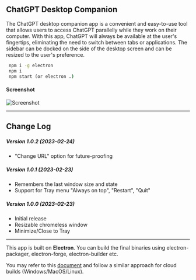 ## ChatGPT Desktop Companion

The ChatGPT desktop companion app is a convenient and easy-to-use tool that allows users to access ChatGPT parallelly while they work on their computer. With this app, ChatGPT will always be available at the user's fingertips, eliminating the need to switch between tabs or applications. The sidebar can be docked on the side of the desktop screen and can be resized to the user's preference.


```cmd
 npm i -g electron
 npm i
 npm start (or electron .)
```

#### Screenshot

![Screenshot](https://i.ibb.co/8M33CSn/Chat-GPT-Sidebar-Screenshot.png)

---------------------------

## Change Log

##### Version 1.0.2 (2023-02-24)
- "Change URL" option for future-proofing
##### Version 1.0.1 (2023-02-23)
- Remembers the last window size and state
- Support for Tray menu "Always on top", "Restart", "Quit"
##### Version 1.0.0 (2023-02-23)
 - Initial release
 - Resizable chromeless window
 - Minimize/Close to Tray

---------------------

This app is built on **Electron**. 
You can build the final binaries using electron-packager, electron-forge, electron-builder etc.

You may refer to this [document](https://refreshie.think.dj/docs/#/) and follow a similar approach for cloud builds (Windows/MacOS/Linux).
